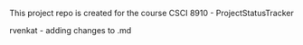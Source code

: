 This project repo is created for the course CSCI 8910 - ProjectStatusTracker

rvenkat - adding changes to .md
